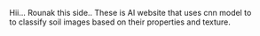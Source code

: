 Hii...
Rounak this side..
These is AI website that uses cnn model to 
<br>
to classify soil images based on their properties and texture.

